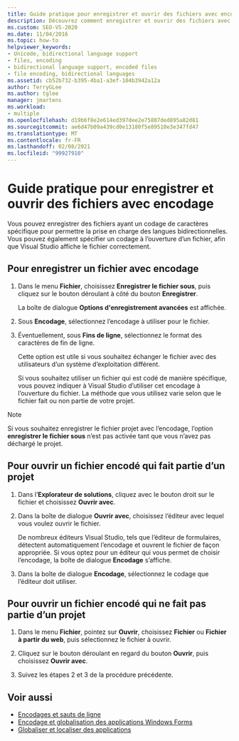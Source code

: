 ```yaml
---
title: Guide pratique pour enregistrer et ouvrir des fichiers avec encodage
description: Découvrez comment enregistrer et ouvrir des fichiers avec un encodage spécifique. ainsi, lorsque vous ouvrez le fichier, Visual Studio affiche le fichier correctement.
ms.custom: SEO-VS-2020
ms.date: 11/04/2016
ms.topic: how-to
helpviewer_keywords:
- Unicode, bidirectional language support
- files, encoding
- bidirectional language support, encoded files
- file encoding, bidirectional languages
ms.assetid: cb52b732-b395-4ba1-a3ef-104b3942a12a
author: TerryGLee
ms.author: tglee
manager: jmartens
ms.workload:
- multiple
ms.openlocfilehash: d19b6f8e2e614ed397dee2e75807ded895a82d81
ms.sourcegitcommit: ae6d47b09a439cd0e13180f5e89510e3e347fd47
ms.translationtype: MT
ms.contentlocale: fr-FR
ms.lasthandoff: 02/08/2021
ms.locfileid: "99927910"
---
```

# <a name="how-to-save-and-open-files-with-encoding"></a>Guide pratique pour enregistrer et ouvrir des fichiers avec encodage

Vous pouvez enregistrer des fichiers ayant un codage de caractères spécifique pour permettre la prise en charge des langues bidirectionnelles. Vous pouvez également spécifier un codage à l’ouverture d’un fichier, afin que Visual Studio affiche le fichier correctement.

## <a name="to-save-a-file-with-encoding"></a>Pour enregistrer un fichier avec encodage

1. Dans le menu **Fichier**, choisissez **Enregistrer le fichier sous**, puis cliquez sur le bouton déroulant à côté du bouton **Enregistrer**.

     La boîte de dialogue **Options d'enregistrement avancées** est affichée.

2. Sous **Encodage**, sélectionnez l’encodage à utiliser pour le fichier.

3. Éventuellement, sous **Fins de ligne**, sélectionnez le format des caractères de fin de ligne.

     Cette option est utile si vous souhaitez échanger le fichier avec des utilisateurs d’un système d’exploitation différent.

     Si vous souhaitez utiliser un fichier qui est codé de manière spécifique, vous pouvez indiquer à Visual Studio d’utiliser cet encodage à l’ouverture du fichier. La méthode que vous utilisez varie selon que le fichier fait ou non partie de votre projet.

> [!NOTE]
> Si vous souhaitez enregistrer le fichier projet avec l’encodage, l’option **enregistrer le fichier sous** n’est pas activée tant que vous n’avez pas déchargé le projet.

## <a name="to-open-an-encoded-file-that-is-part-of-a-project"></a>Pour ouvrir un fichier encodé qui fait partie d’un projet

1. Dans l’**Explorateur de solutions**, cliquez avec le bouton droit sur le fichier et choisissez **Ouvrir avec**.

2. Dans la boîte de dialogue **Ouvrir avec**, choisissez l’éditeur avec lequel vous voulez ouvrir le fichier.

     De nombreux éditeurs Visual Studio, tels que l’éditeur de formulaires, détectent automatiquement l’encodage et ouvrent le fichier de façon appropriée. Si vous optez pour un éditeur qui vous permet de choisir l’encodage, la boîte de dialogue **Encodage** s’affiche.

3. Dans la boîte de dialogue **Encodage**, sélectionnez le codage que l’éditeur doit utiliser.

## <a name="to-open-an-encoded-file-that-is-not-part-of-a-project"></a>Pour ouvrir un fichier encodé qui ne fait pas partie d’un projet

1. Dans le menu **Fichier**, pointez sur **Ouvrir**, choisissez **Fichier** ou **Fichier à partir du web**, puis sélectionnez le fichier à ouvrir.

2. Cliquez sur le bouton déroulant en regard du bouton **Ouvrir**, puis choisissez **Ouvrir avec**.

3. Suivez les étapes 2 et 3 de la procédure précédente.

## <a name="see-also"></a>Voir aussi

- [Encodages et sauts de ligne](encodings-and-line-breaks.md)
- [Encodage et globalisation des applications Windows Forms](/dotnet/framework/winforms/advanced/encoding-and-windows-forms-globalization)
- [Globaliser et localiser des applications](../ide/globalizing-and-localizing-applications.md)

